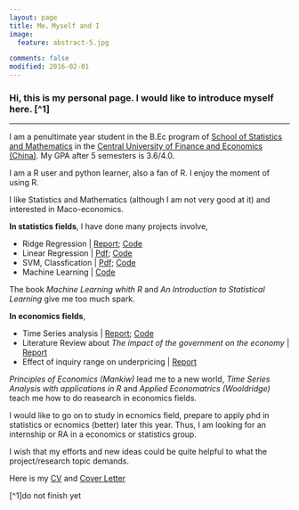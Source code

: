 ```yaml
---
layout: page
title: Me，Myself and I
image:
  feature: abstract-5.jpg

comments: false
modified: 2016-02-01
---
```


### Hi, this is my personal page. I would like to introduce myself here. [^1]
-----------------------------------------


I am a penultimate year student in the B.Ec program of [School of Statistics and Mathematics]() in the [Central University of Finance and Economics (China)](). My GPA after 5 semesters is 3.6/4.0.

I am a R user and python learner, also a fan of R. I enjoy the moment of using R.  

I like Statistics and Mathematics (although I am not very good at it) and interested in Maco-economics.

**In statistics fields**, I have done many projects involve,
 
 + Ridge Regression | [Report](); [Code]()
 + Linear Regression | [Pdf](); [Code]()
 + SVM, Classfication | [Pdf](); [Code]()  
 + Machine Learning | [Code]()


The book *Machine Learning whith R* and *An Introduction to Statistical Learning* give me too much spark.

**In economics fields**, 
 
 + Time Series analysis | [Report](); [Code]()
 + Literature Review about *The impact of the government on the economy* | [Report]()
 + Effect of inquiry range on underpricing | [Report]()

*Principles of Economics (Mankiw)* lead me to a new world, *Time Series Analysis with applications in R* and *Applied Economatrics (Wooldridge)* teach me how to do reasearch in economics fields.

I would like to go on to study in ecnomics field, prepare to apply phd in statistics or ecnomics (better) later this year. Thus, I am looking for an internship or RA in a economics or statistics group.

I wish that my efforts and new ideas could be quite helpful to what the project/research topic demands.

Here is my [CV]() and [Cover Letter]()


[^1]do not finish yet